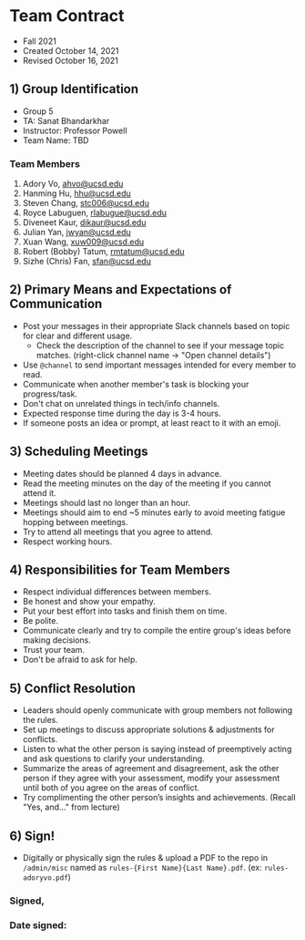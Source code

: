 # Team Contract
- Fall 2021
- Created October 14, 2021
- Revised October 16, 2021

## 1) Group Identification
- Group 5
- TA: Sanat Bhandarkhar
- Instructor: Professor Powell
- Team Name: TBD

### Team Members
1. Adory Vo, ahvo@ucsd.edu 
2. Hanming Hu, hhu@ucsd.edu
3. Steven Chang, stc006@ucsd.edu
4. Royce Labuguen, rlabugue@ucsd.edu
5. Diveneet Kaur, dikaur@ucsd.edu
6. Julian Yan, jwyan@ucsd.edu
7. Xuan Wang, xuw009@ucsd.edu
8. Robert (Bobby) Tatum, rmtatum@ucsd.edu
9. Sizhe (Chris) Fan, sfan@ucsd.edu

## 2) Primary Means and Expectations of Communication  
- Post your messages in their appropriate Slack channels based on topic for clear and different usage.
  - Check the description of the channel to see if your message topic matches. (right-click channel name -> "Open channel details")
- Use `@channel` to send important messages intended for every member to read.
- Communicate when another member's task is blocking your progress/task.
- Don't chat on unrelated things in tech/info channels.
- Expected response time during the day is 3-4 hours.
- If someone posts an idea or prompt, at least react to it with an emoji.

## 3) Scheduling Meetings
- Meeting dates should be planned 4 days in advance.
- Read the meeting minutes on the day of the meeting if you cannot attend it.
- Meetings should last no longer than an hour.
- Meetings should aim to end ~5 minutes early to avoid meeting fatigue hopping between meetings.
- Try to attend all meetings that you agree to attend.
- Respect working hours.

## 4) Responsibilities for Team Members
- Respect individual differences between members.
- Be honest and show your empathy.
- Put your best effort into tasks and finish them on time.
- Be polite.
- Communicate clearly and try to compile the entire group's ideas before making decisions.
- Trust your team.
- Don't be afraid to ask for help.

## 5) Conflict Resolution
- Leaders should openly communicate with group members not following the rules.
- Set up meetings to discuss appropriate solutions & adjustments for conflicts.
- Listen to what the other person is saying instead of preemptively acting and ask questions to clarify your understanding.
- Summarize the areas of agreement and disagreement, ask the other person if they agree with your assessment, modify your assessment until both of you agree on the areas of conflict.
- Try complimenting the other person’s insights and achievements. (Recall "Yes, and..." from lecture)

## 6) Sign!
- Digitally or physically sign the rules & upload a PDF to the repo in `/admin/misc` named as `rules-{First Name}{Last Name}.pdf`. (ex: `rules-adoryvo.pdf`)

### Signed, 
### Date signed:
